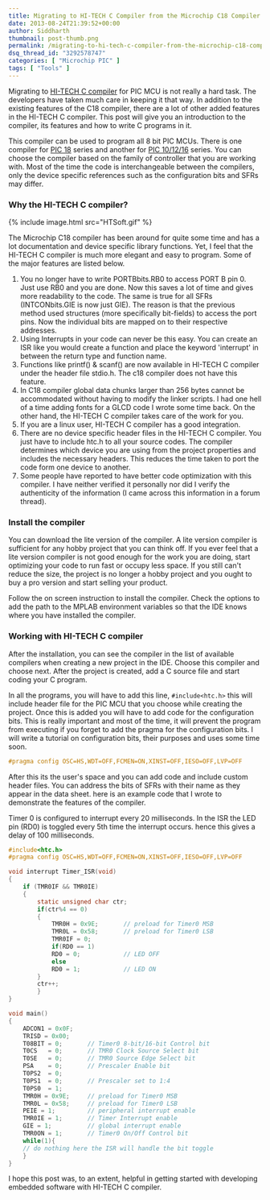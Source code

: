 ```yaml
---
title: Migrating to HI-TECH C Compiler from the Microchip C18 Compiler
date: 2013-08-24T21:39:52+00:00
author: Siddharth
thumbnail: post-thumb.png
permalink: /migrating-to-hi-tech-c-compiler-from-the-microchip-c18-compiler/
dsq_thread_id: "3292578747"
categories: [ "Microchip PIC" ]
tags: [ "Tools" ]
---
```


Migrating to [HI-TECH C compiler](http://www.microchip.com/stellent/idcplg?IdcService=SS_GET_PAGE&nodeId=1406&dDocName=en535448) for PIC MCU is not really a hard task. The developers have taken much care in keeping it that way. In addition to the existing features of the C18 compiler, there are a lot of other added features in the HI-TECH C compiler. This post will give you an introduction to the compiler, its features and how to write C programs in it.

This compiler can be used to program all 8 bit PIC MCUs. There is one compiler for [PIC 18](http://www.microchip.com/stellent/idcplg?IdcService=SS_GET_PAGE&nodeId=1406&dDocName=en542861) series and another for [PIC 10/12/16](http://www.microchip.com/stellent/idcplg?IdcService=SS_GET_PAGE&nodeId=1406&dDocName=en542849) series. You can choose the compiler based on the family of controller that you are working with. Most of the time the code is interchangeable between the compilers, only the device specific references such as the configuration bits and SFRs may differ.

### Why the HI-TECH C compiler?

{% include image.html src="HTSoft.gif" %}
  
The Microchip C18 compiler has been around for quite some time and has a lot documentation and device specific library functions. Yet, I feel that the HI-TECH C compiler is much more elegant and easy to program. Some of the major features are listed below.

  1. You no longer have to write PORTBbits.RB0 to access PORT B pin 0. Just use RB0 and you are done. Now this saves a lot of time and gives more readability to the code. The same is true for all SFRs (INTCONbits.GIE is now just GIE). The reason is that the previous method used structures (more specifically bit-fields) to access the port pins. Now the individual bits are mapped on to their respective addresses.
  2. Using Interrupts in your code can never be this easy. You can create an ISR like you would create a function and place the keyword 'interrupt' in between the return type and function name.
  3. Functions like printf() & scanf() are now available in HI-TECH C compiler under the header file stdio.h. The c18 compiler does not have this feature.
  4. In C18 compiler global data chunks larger than 256 bytes cannot be accommodated without having to modify the linker scripts. I had one hell of a time adding fonts for a GLCD code I wrote some time back. On the other hand, the HI-TECH C compiler takes care of the work for you.
  5. If you are a linux user, HI-TECH C compiler has a good integration.
  6. There are no device specific header files in the HI-TECH C compiler. You just have to include htc.h to all your source codes. The compiler determines which device you are using from the project properties and includes the necessary headers. This reduces the time taken to port the code form one device to another.
  7. Some people have reported to have better code optimization with this compiler. I have neither verified it personally nor did I verify the authenticity of the information (I came across this information in a forum thread).

### Install the compiler

You can download the lite version of the compiler. A lite version compiler is sufficient for any hobby project that you can think off. If you ever feel that a lite version compiler is not good enough for the work you are doing, start optimizing your code to run fast or occupy less space. If you still can't reduce the size, the project is no longer a hobby project and you ought to buy a pro version and start selling your product.

Follow the on screen instruction to install the compiler. Check the options to add the path to the MPLAB environment variables so that the IDE knows where you have installed the compiler.

### Working with HI-TECH C compiler

After the installation, you can see the compiler in the list of available compilers when creating a new project in the IDE. Choose this compiler and choose next. After the project is created, add a C source file and start coding your C program.

In all the programs, you will have to add this line, `#include<htc.h>` this will include header file for the PIC MCU that you choose while creating the project. Once this is added you will have to add code for the configuration bits. This is really important and most of the time, it will prevent the program from executing if you forget to add the pragma for the configuration bits. I will write a tutorial on configuration bits, their purposes and uses some time soon.

``` c
#pragma config OSC=HS,WDT=OFF,FCMEN=ON,XINST=OFF,IESO=OFF,LVP=OFF
```

After this its the user's space and you can add code and include custom header files. You can address the bits of SFRs with their name as they appear in the data sheet. here is an example code that I wrote to demonstrate the features of the compiler.

Timer 0 is configured to interrupt every 20 milliseconds. In the ISR the LED pin (RD0) is toggled every 5th time the interrupt occurs. hence this gives a delay of 100 milliseconds.

``` c
#include<htc.h>
#pragma config OSC=HS,WDT=OFF,FCMEN=ON,XINST=OFF,IESO=OFF,LVP=OFF

void interrupt Timer_ISR(void)
{
    if (TMR0IF && TMR0IE)
    {
        static unsigned char ctr;
        if(ctr%4 == 0)
        {
            TMR0H = 0x9E;       // preload for Timer0 MSB
            TMR0L = 0x58;       // preload for Timer0 LSB
            TMR0IF = 0;
            if(RD0 == 1)
            RD0 = 0;            // LED OFF
            else
            RD0 = 1;            // LED ON
        }
        ctr++;
        }
}

void main()
{
    ADCON1 = 0x0F;
    TRISD = 0x00;
    T08BIT = 0;       // Timer0 8-bit/16-bit Control bit
    T0CS   = 0;       // TMR0 Clock Source Select bit
    T0SE   = 0;       // TMR0 Source Edge Select bit
    PSA    = 0;       // Prescaler Enable bit
    T0PS2  = 0;
    T0PS1  = 0;       // Prescaler set to 1:4
    T0PS0  = 1;
    TMR0H = 0x9E;     // preload for Timer0 MSB
    TMR0L = 0x58;     // preload for Timer0 LSB
    PEIE = 1;         // peripheral interrupt enable
    TMR0IE = 1;       // Timer Interrupt enable
    GIE = 1;          // global interrupt enable
    TMR0ON = 1;       // Timer0 On/Off Control bit
    while(1){
    // do nothing here the ISR will handle the bit toggle
    }
}
```

I hope this post was, to an extent, helpful in getting started with developing embedded software with HI-TECH C compiler.
